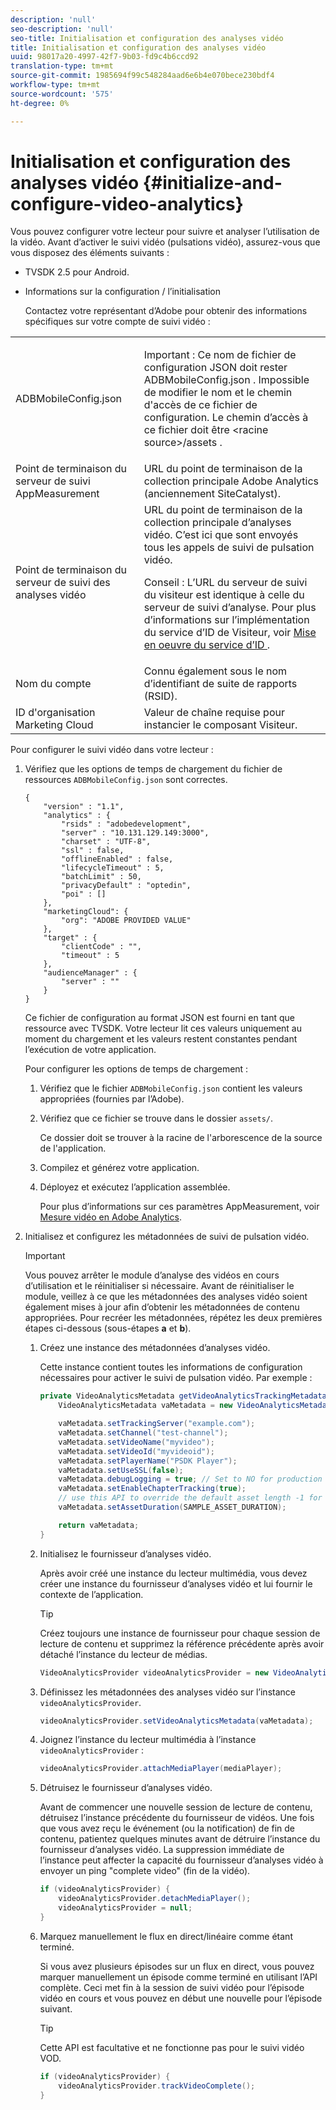 ```yaml
---
description: 'null'
seo-description: 'null'
seo-title: Initialisation et configuration des analyses vidéo
title: Initialisation et configuration des analyses vidéo
uuid: 98017a20-4997-42f7-9b03-fd9c4b6ccd92
translation-type: tm+mt
source-git-commit: 1985694f99c548284aad6e6b4e070bece230bdf4
workflow-type: tm+mt
source-wordcount: '575'
ht-degree: 0%

---
```



# Initialisation et configuration des analyses vidéo {#initialize-and-configure-video-analytics}

Vous pouvez configurer votre lecteur pour suivre et analyser l’utilisation de la vidéo.
Avant d’activer le suivi vidéo (pulsations vidéo), assurez-vous que vous disposez des éléments suivants :

* TVSDK 2.5 pour Android.
* Informations sur la configuration / l’initialisation

   Contactez votre représentant d’Adobe pour obtenir des informations spécifiques sur votre compte de suivi vidéo :

<table id="table_3565328ABBEE4605A92EAE1ADE5D6F84"> 
 <tbody> 
  <tr> 
   <td colname="col1"> <span class="filepath"> ADBMobileConfig.json  </span> </td> 
   <td colname="col2"> <p>Important :  Ce nom de fichier de configuration JSON doit rester <span class="filepath"> ADBMobileConfig.json </span>. Impossible de modifier le nom et le chemin d'accès de ce fichier de configuration. Le chemin d’accès à ce fichier doit être <span class="filepath"> &lt;racine source&gt;/assets </span>. </p> </td> 
  </tr> 
  <tr> 
   <td colname="col1"> Point de terminaison du serveur de suivi AppMeasurement </td> 
   <td colname="col2"> URL du point de terminaison de la collection principale Adobe Analytics (anciennement SiteCatalyst). </td> 
  </tr> 
  <tr> 
   <td colname="col1"> Point de terminaison du serveur de suivi des analyses vidéo </td> 
   <td colname="col2"> URL du point de terminaison de la collection principale d’analyses vidéo. C’est ici que sont envoyés tous les appels de suivi de pulsation vidéo. <p>Conseil :  L’URL du serveur de suivi du visiteur est identique à celle du serveur de suivi d’analyse. Pour plus d’informations sur l’implémentation du service d’ID de Visiteur, voir <a href="https://marketing.adobe.com/resources/help/en_US/mcvid/mcvid-setup-target.html" format="html" scope="external"> Mise en oeuvre du service d’ID </a>. </p> </td> 
  </tr> 
  <tr> 
   <td colname="col1"> Nom du compte </td> 
   <td colname="col2"> Connu également sous le nom d’identifiant de suite de rapports (RSID). </td> 
  </tr> 
  <tr> 
   <td colname="col1"> ID d'organisation Marketing Cloud </td> 
   <td colname="col2"> Valeur de chaîne requise pour instancier le composant Visiteur. </td> 
  </tr> 
 </tbody> 
</table>

Pour configurer le suivi vidéo dans votre lecteur :

1. Vérifiez que les options de temps de chargement du fichier de ressources `ADBMobileConfig.json` sont correctes.

   ```
   { 
       "version" : "1.1", 
       "analytics" : { 
           "rsids" : "adobedevelopment", 
           "server" : "10.131.129.149:3000", 
           "charset" : "UTF-8", 
           "ssl" : false, 
           "offlineEnabled" : false, 
           "lifecycleTimeout" : 5, 
           "batchLimit" : 50, 
           "privacyDefault" : "optedin", 
           "poi" : [] 
       }, 
       "marketingCloud": { 
           "org": "ADOBE PROVIDED VALUE"  
       }, 
       "target" : { 
           "clientCode" : "", 
           "timeout" : 5 
       }, 
       "audienceManager" : { 
           "server" : "" 
       } 
   }
   ```

   Ce fichier de configuration au format JSON est fourni en tant que ressource avec TVSDK. Votre lecteur lit ces valeurs uniquement au moment du chargement et les valeurs restent constantes pendant l’exécution de votre application.

   Pour configurer les options de temps de chargement :


   1. Vérifiez que le fichier `ADBMobileConfig.json` contient les valeurs appropriées (fournies par l’Adobe).
   1. Vérifiez que ce fichier se trouve dans le dossier `assets/`.

      Ce dossier doit se trouver à la racine de l&#39;arborescence de la source de l&#39;application.

   1. Compilez et générez votre application.
   1. Déployez et exécutez l’application assemblée.

      Pour plus d’informations sur ces paramètres AppMeasurement, voir [Mesure vidéo en Adobe Analytics](https://marketing.adobe.com/resources/help/en_US/sc/appmeasurement/video/).

1. Initialisez et configurez les métadonnées de suivi de pulsation vidéo.

   >[!IMPORTANT]
   >
   >Vous pouvez arrêter le module d’analyse des vidéos en cours d’utilisation et le réinitialiser si nécessaire. Avant de réinitialiser le module, veillez à ce que les métadonnées des analyses vidéo soient également mises à jour afin d’obtenir les métadonnées de contenu appropriées. Pour recréer les métadonnées, répétez les deux premières étapes ci-dessous (sous-étapes **a** et **b**).

   1. Créez une instance des métadonnées d’analyses vidéo.

      Cette instance contient toutes les informations de configuration nécessaires pour activer le suivi de pulsation vidéo. Par exemple :

      ```java
      private VideoAnalyticsMetadata getVideoAnalyticsTrackingMetadata() { 
          VideoAnalyticsMetadata vaMetadata = new VideoAnalyticsMetadata(); 
      
          vaMetadata.setTrackingServer("example.com"); 
          vaMetadata.setChannel("test-channel"); 
          vaMetadata.setVideoName("myvideo"); 
          vaMetadata.setVideoId("myvideoid"); 
          vaMetadata.setPlayerName("PSDK Player"); 
          vaMetadata.setUseSSL(false); 
          vaMetadata.debugLogging = true; // Set to NO for production deployment. 
          vaMetadata.setEnableChapterTracking(true); 
          // use this API to override the default asset length -1 for live streams 
          vaMetadata.setAssetDuration(SAMPLE_ASSET_DURATION); 
      
          return vaMetadata; 
      }
      ```

   1. Initialisez le fournisseur d’analyses vidéo.

      Après avoir créé une instance du lecteur multimédia, vous devez créer une instance du fournisseur d’analyses vidéo et lui fournir le contexte de l’application.

      >[!TIP]
      >
      >Créez toujours une instance de fournisseur pour chaque session de lecture de contenu et supprimez la référence précédente après avoir détaché l’instance du lecteur de médias.

      ```java
      VideoAnalyticsProvider videoAnalyticsProvider = new VideoAnalyticsProvider(appContext); 
      ```

   1. Définissez les métadonnées des analyses vidéo sur l’instance `videoAnalyticsProvider`.

      ```java
      videoAnalyticsProvider.setVideoAnalyticsMetadata(vaMetadata);
      ```

   1. Joignez l’instance du lecteur multimédia à l’instance `videoAnalyticsProvider` :

      ```java
      videoAnalyticsProvider.attachMediaPlayer(mediaPlayer); 
      ```

   1. Détruisez le fournisseur d’analyses vidéo.

      Avant de commencer une nouvelle session de lecture de contenu, détruisez l’instance précédente du fournisseur de vidéos. Une fois que vous avez reçu le événement (ou la notification) de fin de contenu, patientez quelques minutes avant de détruire l’instance du fournisseur d’analyses vidéo. La suppression immédiate de l’instance peut affecter la capacité du fournisseur d’analyses vidéo à envoyer un ping &quot;complete video&quot; (fin de la vidéo).

      ```java
      if (videoAnalyticsProvider) { 
          videoAnalyticsProvider.detachMediaPlayer(); 
          videoAnalyticsProvider = null; 
      }
      ```

   1. Marquez manuellement le flux en direct/linéaire comme étant terminé.

      Si vous avez plusieurs épisodes sur un flux en direct, vous pouvez marquer manuellement un épisode comme terminé en utilisant l’API complète. Ceci met fin à la session de suivi vidéo pour l’épisode vidéo en cours et vous pouvez en début une nouvelle pour l’épisode suivant.

      >[!TIP]
      >
      >Cette API est facultative et ne fonctionne pas pour le suivi vidéo VOD.

      ```java
      if (videoAnalyticsProvider) { 
          videoAnalyticsProvider.trackVideoComplete();    
      }
      ```


